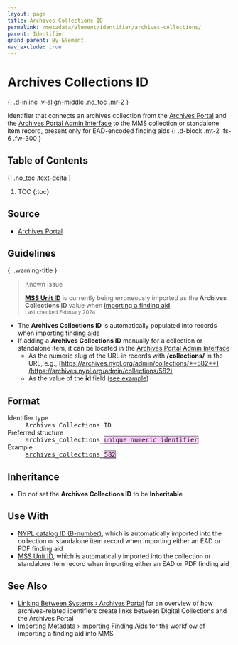 ```yaml
---
layout: page
title: Archives Collections ID
permalink: /metadata/element/identifier/archives-collections/
parent: Identifier
grand_parent: By Element
nav_exclude: true
---
```


# Archives Collections ID
{: .d-inline .v-align-middle .no_toc .mr-2 }

Identifier that connects an archives collection from the [Archives Portal](/metadata-documentation/resources/glossary/#archives-portal) and the [Archives Portal Admin Interface](/metadata-documentation/resources/glossary/#archives-portal-admin-interface) to the MMS collection or standalone item record, present only for EAD-encoded finding aids
{: .d-block .mt-2 .fs-6 .fw-300 }

## Table of Contents
{: .no_toc .text-delta }

1. TOC
{:toc}

## Source
- [Archives Portal](/metadata-documentation/resources/glossary/#archives-portal)

## Guidelines

{: .warning-title }
> Known Issue
>
> [**MSS Unit ID**](/metadata-documentation/metadata/element/identifier/mss-unit/) is currently being erroneously imported as the **Archives Collections ID** value when [importing a finding aid](/metadata-documentation/workflows/importing/finding-aids/). 
> <small><br>Last checked February 2024</small>

- The **Archives Collections ID** is automatically populated into records when [importing finding aids](/metadata-documentation/workflows/importing/finding-aids/)
- If adding a **Archives Collections ID** manually for a collection or standalone item, it can be located in the [Archives Portal Admin Interface](/metadata-documentation/resources/glossary/#archives-portal-admin-interface)
    - As the numeric slug of the URL in records with **/collections/** in the URL, e.g., [https://archives.nypl.org/admin/collections/**582**](https://archives.nypl.org/admin/collections/582)
    - As the value of the **id** field ([see example](https://archives.nypl.org/admin/collections/582#:~:text=id-,582,-origination))

## Format

<dl>
<dt>Identifier type</dt>
<dd><tt>Archives Collections ID</tt></dd>
<dt>Preferred structure</dt>
<dd><tt>archives_collections_<span style="background: #ffccff; border: 1px solid #5c5962;">unique numeric identifier</span></tt></dd>
<dt>Example</dt>
<dd><a href="https://metadata.nypl.org/collections/61310?section=desc_md#:~:text=Other%20local%20Identifier%20(Archives%20collections%20id)%3A%20archives_collections_582"><tt>archives_collections_<span style="background: #ffccff; border: 1px solid #5c5962;">582</span></tt></a></dd>
</dl>

## Inheritance
- Do not set the **Archives Collections ID** to be **Inheritable**

## Use With
- [NYPL catalog ID (B-number)](/metadata-documentation/metadata/element/identifier/bnumber/), which is automatically imported into the collection or standalone item record when importing either an EAD or PDF finding aid
- [MSS Unit ID](/metadata-documentation/metadata/element/identifier/mss-unit/), which is automatically imported into the collection or standalone item record when importing either an EAD or PDF finding aid

## See Also
- [Linking Between Systems › Archives Portal](/metadata-documentation/workflows/linking/#archives-portal) for an overview of how archives-related identifiers create links between Digital Collections and the Archives Portal
- [Importing Metadata › Importing Finding Aids](/metadata-documentation/workflows/importing/finding-aids/) for the workflow of importing a finding aid into MMS